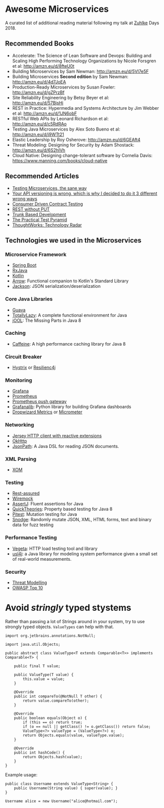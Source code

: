 # Awesome Microservices

A curated list of additional reading material following my talk at [Zuhlke](https://www.zuehlke.com/gb/en/) Days 2018.

## Recommended Books

* Accelerate: The Science of Lean Software and Devops: Building and Scaling High Performing Technology Organizations by Nicole Forsgren et al: http://amzn.eu/d/8fteU0t
* Building Microservices by Sam Newman: http://amzn.eu/d/5VI7e5F
* Building Microservices **Second edition** by Sam Newman: http://amzn.eu/d/4d7JoEA
* Production-Ready Microservices by Susan Fowler: http://amzn.eu/d/gZPrzBf
* Site Reliability Engineering by Betsy Beyer et al: http://amzn.eu/d/57BjsHi
* REST in Practice: Hypermedia and Systems Architecture by Jim Webber et al: http://amzn.eu/d/1JN6obF
* RESTful Web APIs by Leonard Richardson et al: http://amzn.eu/d/c5RdRAo
* Testing Java Microservices by Alex Soto Bueno et al: http://amzn.eu/d/j9WTt21
* Elastic Leadership by Roy Osherove: http://amzn.eu/d/6GEAft4
* Threat Modeling: Designing for Security by Adam Shostack: http://amzn.eu/d/6S2hIVh
* Cloud Native: Designing change-tolerant software by Cornelia Davis: https://www.manning.com/books/cloud-native

## Recommended Articles

* [Testing Microservices, the sane way](https://medium.com/@copyconstruct/testing-microservices-the-sane-way-9bb31d158c16)
* [Your API versioning is wrong, which is why I decided to do it 3 different wrong ways](https://www.troyhunt.com/your-api-versioning-is-wrong-which-is/)
* [Consumer Driven Contract Testing](https://www.martinfowler.com/articles/consumerDrivenContracts.html)
* [REST without PUT](https://www.thoughtworks.com/radar/techniques/rest-without-put)
* [Trunk Based Development](https://trunkbaseddevelopment.com/)
* [The Practical Test Pyramid](https://martinfowler.com/articles/practical-test-pyramid.html)
* [ThoughtWorks: Technology Radar](https://www.thoughtworks.com/radar)

## Technologies we used in the Microservices

### Microservice Framework

* [Spring Boot](https://spring.io/projects/spring-boot)
* [RxJava](http://reactivex.io/)
* [Kotlin](https://kotlinlang.org/)
* [Arrow](https://arrow-kt.io/): Functional companion to Kotlin's Standard Library
* [Jackson](https://github.com/FasterXML/jackson): JSON serialization/deserialization

### Core Java Libraries

* [Guava](https://github.com/google/guava)
* [TotallyLazy](https://totallylazy.com/): A complete functional environment for Java
* [jOOL](https://github.com/jOOQ/jOOL): The Missing Parts in Java 8

### Caching

* [Caffeine](https://github.com/ben-manes/caffeine): A high performance caching library for Java 8

### Circuit Breaker

* [Hystrix](https://github.com/Netflix/Hystrix) or [Resilienc4j](https://github.com/resilience4j/resilience4j)

### Monitoring

* [Grafana](https://grafana.com/)
* [Prometheus](https://prometheus.io/)
* [Prometheus push gateway](https://github.com/prometheus/pushgateway) 
* [Grafanalib](https://github.com/weaveworks/grafanalib): Python library for building Grafana dashboards
* [Dropwizard Metrics](https://metrics.dropwizard.io/3.1.0/) or [Micrometer](http://micrometer.io/)

### Networking

* [Jersey HTTP client with reactive extensions](https://jersey.github.io/documentation/latest/client.html)
* [OkHttp](https://square.github.io/okhttp/)
* [JsonPath](https://github.com/json-path/JsonPath): A Java DSL for reading JSON documents.

### XML Parsing

* [XOM](http://www.xom.nu/)

### Testing

* [Rest-assured](http://rest-assured.io/)
* [Wiremock](http://wiremock.org/)
* [AssertJ](https://joel-costigliola.github.io/assertj/): Fluent assertions for Java
* [QuickTheories](https://github.com/ncredinburgh/QuickTheories): Property based testing for Java 8
* [Pitest](http://pitest.org/): Mutation testing for Java
* [Snodge](https://github.com/npryce/snodge): Randomly mutate JSON, XML, HTML forms, text and binary data for fuzz testing

### Performance Testing

* [Vegeta](https://github.com/tsenart/vegeta): HTTP load testing tool and library
* [usl4j](https://codahale.com/usl4j-and-you/): a Java library for modeling system performance given a small set of real-world measurements.

### Security

* [Threat Modelling](https://en.wikipedia.org/wiki/Threat_model)
* [OWASP Top 10](https://www.owasp.org/index.php/Category:OWASP_Top_Ten_2017_Project)

# Avoid _stringly_ typed stystems

Rather than passing a lot of Strings around in your system, try 
to use strongly typed objects. `ValueTypes` can help with that.

```
import org.jetbrains.annotations.NotNull;

import java.util.Objects;

public abstract class ValueType<T extends Comparable<T>> implements Comparable<T> {

    public final T value;

    public ValueType(T value) {
        this.value = value;
    }

    @Override
    public int compareTo(@NotNull T other) {
        return value.compareTo(other);
    }

    @Override
    public boolean equals(Object o) {
        if (this == o) return true;
        if (o == null || getClass() != o.getClass()) return false;
        ValueType<?> valueType = (ValueType<?>) o;
        return Objects.equals(value, valueType.value);
    }

    @Override
    public int hashCode() {
        return Objects.hash(value);
    }
}
```

Example usage:

```
public class Username extends ValueType<String> {
    public Username(String value) { super(value); }
}

Username alice = new Username("alice@hotmail.com");
```
